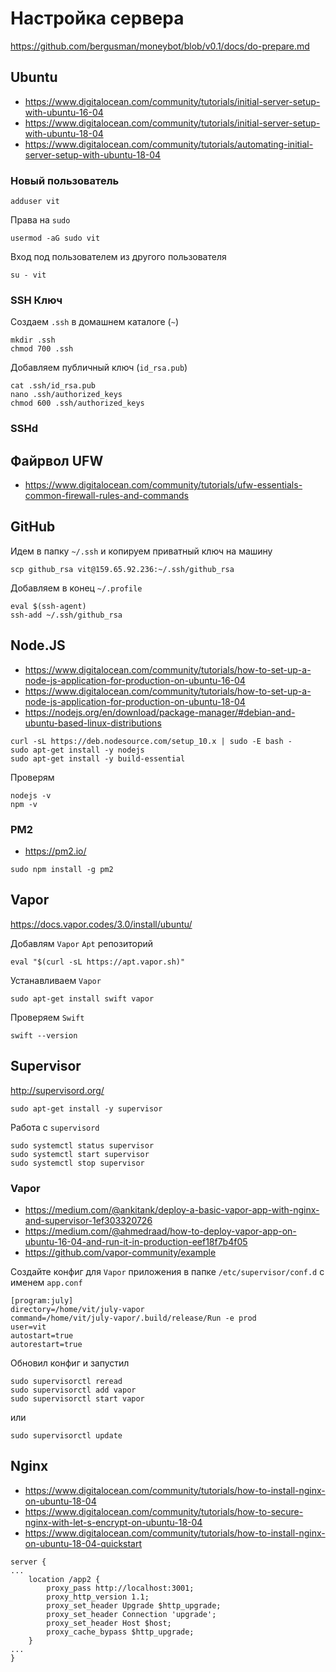 # Настройка сервера

https://github.com/bergusman/moneybot/blob/v0.1/docs/do-prepare.md

## Ubuntu

* https://www.digitalocean.com/community/tutorials/initial-server-setup-with-ubuntu-16-04
* https://www.digitalocean.com/community/tutorials/initial-server-setup-with-ubuntu-18-04
* https://www.digitalocean.com/community/tutorials/automating-initial-server-setup-with-ubuntu-18-04

### Новый пользователь

```
adduser vit
```

Права на `sudo`

```
usermod -aG sudo vit
```

Вход под пользователем из другого пользователя

```
su - vit
```

### SSH Ключ

Создаем `.ssh` в домашнем каталоге (`~`)

```
mkdir .ssh
chmod 700 .ssh
```

Добавляем публичный ключ (`id_rsa.pub`)

```
cat .ssh/id_rsa.pub
nano .ssh/authorized_keys
chmod 600 .ssh/authorized_keys
```

### SSHd

## Файрвол UFW

* https://www.digitalocean.com/community/tutorials/ufw-essentials-common-firewall-rules-and-commands

## GitHub

Идем в папку `~/.ssh` и копируем приватный ключ на машину

```
scp github_rsa vit@159.65.92.236:~/.ssh/github_rsa
```

Добавляем в конец `~/.profile`

```
eval $(ssh-agent)
ssh-add ~/.ssh/github_rsa
```

## Node.JS

* https://www.digitalocean.com/community/tutorials/how-to-set-up-a-node-js-application-for-production-on-ubuntu-16-04
* https://www.digitalocean.com/community/tutorials/how-to-set-up-a-node-js-application-for-production-on-ubuntu-18-04
* https://nodejs.org/en/download/package-manager/#debian-and-ubuntu-based-linux-distributions

```
curl -sL https://deb.nodesource.com/setup_10.x | sudo -E bash -
sudo apt-get install -y nodejs
sudo apt-get install -y build-essential
```

Проверям

```
nodejs -v
npm -v
```

### PM2

* https://pm2.io/


```
sudo npm install -g pm2
```

## Vapor

https://docs.vapor.codes/3.0/install/ubuntu/

Добавлям `Vapor` `Apt` репозиторий

```
eval "$(curl -sL https://apt.vapor.sh)"
```

Устанавливаем `Vapor`

```
sudo apt-get install swift vapor
```

Проверяем `Swift`

```
swift --version
```

## Supervisor

http://supervisord.org/

```
sudo apt-get install -y supervisor
```

Работа с `supervisord`

```
sudo systemctl status supervisor
sudo systemctl start supervisor
sudo systemctl stop supervisor
```

### Vapor

* https://medium.com/@ankitank/deploy-a-basic-vapor-app-with-nginx-and-supervisor-1ef303320726
* https://medium.com/@ahmedraad/how-to-deploy-vapor-app-on-ubuntu-16-04-and-run-it-in-production-eef18f7b4f05
* https://github.com/vapor-community/example

Создайте конфиг для `Vapor` приложения в папке `/etc/supervisor/conf.d` с именем `app.conf`

```
[program:july]
directory=/home/vit/july-vapor
command=/home/vit/july-vapor/.build/release/Run -e prod
user=vit
autostart=true
autorestart=true
```

Обновил конфиг и запустил

```
sudo supervisorctl reread
sudo supervisorctl add vapor
sudo supervisorctl start vapor
```

или 

```
sudo supervisorctl update
```

## Nginx

* https://www.digitalocean.com/community/tutorials/how-to-install-nginx-on-ubuntu-18-04
* https://www.digitalocean.com/community/tutorials/how-to-secure-nginx-with-let-s-encrypt-on-ubuntu-18-04
* https://www.digitalocean.com/community/tutorials/how-to-install-nginx-on-ubuntu-18-04-quickstart

```
server {
...
    location /app2 {
        proxy_pass http://localhost:3001;
        proxy_http_version 1.1;
        proxy_set_header Upgrade $http_upgrade;
        proxy_set_header Connection 'upgrade';
        proxy_set_header Host $host;
        proxy_cache_bypass $http_upgrade;
    }
...
}
```
